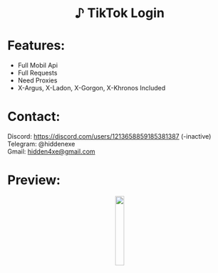 <div align="center">
  <h1>♪ TikTok Login</h1>
</div>
 
# Features:

- Full Mobil Api
- Full Requests
- Need Proxies
- X-Argus, X-Ladon, X-Gorgon, X-Khronos Included

# Contact:

Discord: https://discord.com/users/1213658859185381387 (-inactive)
<br>
Telegram: @hiddenexe
<br>
Gmail: hidden4xe@gmail.com
 
# Preview:

<div align="center">
      <a href="https://www.youtube.com/watch?v=eHjEeq93Sfg">
         <img src="https://png.pngtree.com/png-vector/20221018/ourmid/pngtree-youtube-social-media-round-icon-png-image_6315993.png" style="width:20%;">
      </a>

</div>

